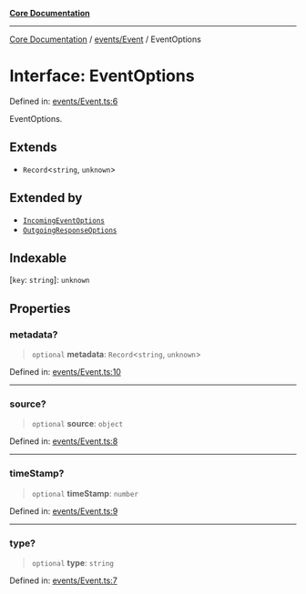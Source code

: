 [**Core Documentation**](../../../README.md)

***

[Core Documentation](../../../README.md) / [events/Event](../README.md) / EventOptions

# Interface: EventOptions

Defined in: [events/Event.ts:6](https://github.com/stonemjs/core/blob/e2fddc9518734748c09a72d4b4064dd1d4c1288c/src/events/Event.ts#L6)

EventOptions.

## Extends

- `Record`\<`string`, `unknown`\>

## Extended by

- [`IncomingEventOptions`](../../IncomingEvent/interfaces/IncomingEventOptions.md)
- [`OutgoingResponseOptions`](../../OutgoingResponse/interfaces/OutgoingResponseOptions.md)

## Indexable

\[`key`: `string`\]: `unknown`

## Properties

### metadata?

> `optional` **metadata**: `Record`\<`string`, `unknown`\>

Defined in: [events/Event.ts:10](https://github.com/stonemjs/core/blob/e2fddc9518734748c09a72d4b4064dd1d4c1288c/src/events/Event.ts#L10)

***

### source?

> `optional` **source**: `object`

Defined in: [events/Event.ts:8](https://github.com/stonemjs/core/blob/e2fddc9518734748c09a72d4b4064dd1d4c1288c/src/events/Event.ts#L8)

***

### timeStamp?

> `optional` **timeStamp**: `number`

Defined in: [events/Event.ts:9](https://github.com/stonemjs/core/blob/e2fddc9518734748c09a72d4b4064dd1d4c1288c/src/events/Event.ts#L9)

***

### type?

> `optional` **type**: `string`

Defined in: [events/Event.ts:7](https://github.com/stonemjs/core/blob/e2fddc9518734748c09a72d4b4064dd1d4c1288c/src/events/Event.ts#L7)
